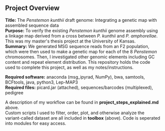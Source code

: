 ## Project Overview

**Title:** The _Penstemon kunthii_ draft genome: Integrating a genetic map with assembled sequence data  
**Purpose:** To verify the existing _Penstemon kunthii_ genome assembly using a linkage map derived from a cross between _P. kunthii_ and _P. amphorellae_. This was my master's thesis project at the University of Kansas.  
**Summary:** We generated MSG sequence reads from an F2 population, which were then used to make a genetic map for each of the 8 _Penstemon_ chromosomes. Then, I investigated other genomic elements including GC content and repeat element distribution. This repository holds the code used to complete this project, as well as my notes/instructions.
  
**Required software:** anaconda (msg_ipyrad, NumPy), bwa, samtools, BCFtools, java, python3, Lep-MAP3  
**Required files:** picard.jar (attached), sequences/barcodes (multiplexed), pedigree

A description of my workflow can be found in **project_steps_explained.md** above.  
Custom scripts I used to filter, order, plot, and otherwise analyze the variant-called dataset are all included in **toolbox** (above). Code is seperated into modules for easy access.
